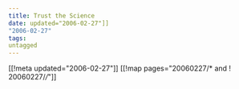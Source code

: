```yaml
---
title: Trust the Science
date: updated="2006-02-27"]]
"2006-02-27"
tags:
untagged
---
```

[[!meta updated="2006-02-27"]]
[[!map pages="20060227/* and ! 20060227/*/*"]]
